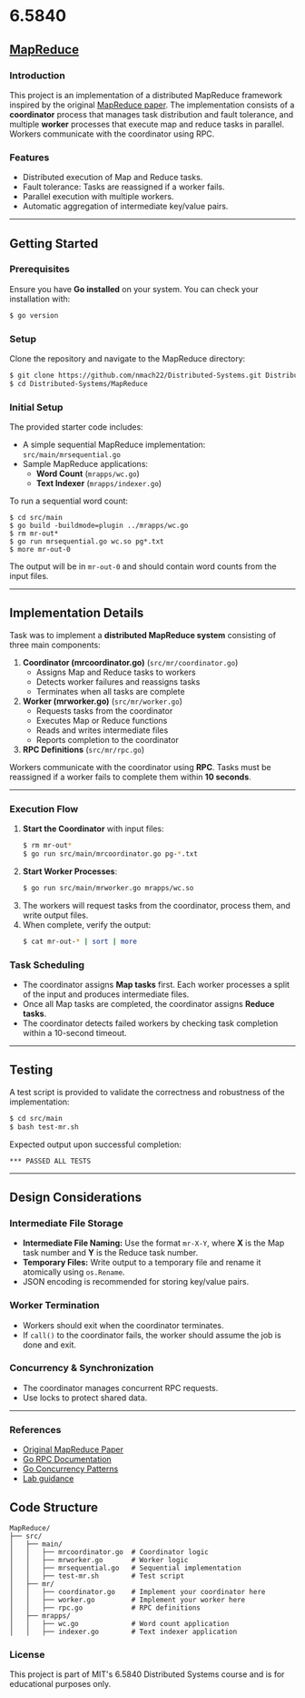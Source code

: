 # 6.5840

## [MapReduce](http://nil.csail.mit.edu/6.5840/2024/labs/lab-mr.html)

### Introduction

This project is an implementation of a distributed MapReduce framework inspired by the original [MapReduce paper](https://static.googleusercontent.com/media/research.google.com/en//archive/mapreduce-osdi04.pdf). The implementation consists of a **coordinator** process that manages task distribution and fault tolerance, and multiple **worker** processes that execute map and reduce tasks in parallel. Workers communicate with the coordinator using RPC.

### Features

- Distributed execution of Map and Reduce tasks.
- Fault tolerance: Tasks are reassigned if a worker fails.
- Parallel execution with multiple workers.
- Automatic aggregation of intermediate key/value pairs.

---

## Getting Started

### Prerequisites

Ensure you have **Go installed** on your system. You can check your installation with:

```sh
$ go version
```

### Setup

Clone the repository and navigate to the MapReduce directory:

```sh
$ git clone https://github.com/nmach22/Distributed-Systems.git Distributed-Systems
$ cd Distributed-Systems/MapReduce
```

### Initial Setup
The provided starter code includes:
- A simple sequential MapReduce implementation: `src/main/mrsequential.go`
- Sample MapReduce applications:
    - **Word Count** (`mrapps/wc.go`)
    - **Text Indexer** (`mrapps/indexer.go`)

To run a sequential word count:
```
$ cd src/main
$ go build -buildmode=plugin ../mrapps/wc.go
$ rm mr-out*
$ go run mrsequential.go wc.so pg*.txt
$ more mr-out-0
```

The output will be in `mr-out-0` and should contain word counts from the input files.

---

## Implementation Details
Task was to implement a **distributed MapReduce system** consisting of three main components:

1. **Coordinator (mrcoordinator.go)** (`src/mr/coordinator.go`)
    - Assigns Map and Reduce tasks to workers
    - Detects worker failures and reassigns tasks
    - Terminates when all tasks are complete
2. **Worker (mrworker.go)** (`src/mr/worker.go`)
    - Requests tasks from the coordinator
    - Executes Map or Reduce functions
    - Reads and writes intermediate files
    - Reports completion to the coordinator
3. **RPC Definitions** (`src/mr/rpc.go`)

Workers communicate with the coordinator using **RPC**. Tasks must be reassigned if a worker fails to complete them within **10 seconds**.

---

### Execution Flow

1. **Start the Coordinator** with input files:
   ```sh
   $ rm mr-out*
   $ go run src/main/mrcoordinator.go pg-*.txt
   ```
2. **Start Worker Processes**:
   ```sh
   $ go run src/main/mrworker.go mrapps/wc.so
   ```
3. The workers will request tasks from the coordinator, process them, and write output files.
4. When complete, verify the output:
   ```sh
   $ cat mr-out-* | sort | more
   ```

### Task Scheduling

- The coordinator assigns **Map tasks** first. Each worker processes a split of the input and produces intermediate files.
- Once all Map tasks are completed, the coordinator assigns **Reduce tasks**.
- The coordinator detects failed workers by checking task completion within a 10-second timeout.

---

## Testing

A test script is provided to validate the correctness and robustness of the implementation:

```sh
$ cd src/main
$ bash test-mr.sh
```

Expected output upon successful completion:

```
*** PASSED ALL TESTS
```

---

## Design Considerations

### Intermediate File Storage

- **Intermediate File Naming:** Use the format `mr-X-Y`, where **X** is the Map task number and **Y** is the Reduce task number.
- **Temporary Files:** Write output to a temporary file and rename it atomically using `os.Rename`.
- JSON encoding is recommended for storing key/value pairs.

### Worker Termination

- Workers should exit when the coordinator terminates.
- If `call()` to the coordinator fails, the worker should assume the job is done and exit.

### Concurrency & Synchronization

- The coordinator manages concurrent RPC requests.
- Use locks to protect shared data.
---


### References

- [Original MapReduce Paper](https://static.googleusercontent.com/media/research.google.com/en//archive/mapreduce-osdi04.pdf)
- [Go RPC Documentation](https://pkg.go.dev/net/rpc)
- [Go Concurrency Patterns](https://go.dev/doc/effective_go#concurrency)
- [Lab guidance](https://pdos.csail.mit.edu/6.824/labs/guidance.html)


## Code Structure
```
MapReduce/
├── src/
│   ├── main/
│   │   ├── mrcoordinator.go  # Coordinator logic
│   │   ├── mrworker.go       # Worker logic
│   │   ├── mrsequential.go   # Sequential implementation
│   │   ├── test-mr.sh        # Test script
│   ├── mr/
│   │   ├── coordinator.go    # Implement your coordinator here
│   │   ├── worker.go         # Implement your worker here
│   │   ├── rpc.go            # RPC definitions
│   ├── mrapps/
│   │   ├── wc.go             # Word count application
│   │   ├── indexer.go        # Text indexer application
```



### License
This project is part of MIT's 6.5840 Distributed Systems course and is for educational purposes only.
